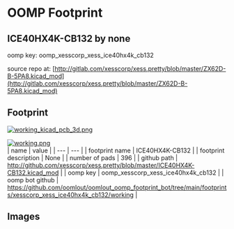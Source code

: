 # OOMP Footprint  
## ICE40HX4K-CB132  by none  
  
oomp key: oomp_xesscorp_xess_ice40hx4k_cb132  
  
source repo at: [http://gitlab.com/xesscorp/xess.pretty/blob/master/ZX62D-B-5PA8.kicad_mod](http://gitlab.com/xesscorp/xess.pretty/blob/master/ZX62D-B-5PA8.kicad_mod)  
## Footprint  
  
[![working_kicad_pcb_3d.png](working_kicad_pcb_3d_600.png)](working_kicad_pcb_3d.png)  
  
[![working.png](working_600.png)](working.png)  
| name | value | 
| --- | --- | 
| footprint name | ICE40HX4K-CB132 | 
| footprint description | None | 
| number of pads | 396 | 
| github path | http://github.com/xesscorp/xess.pretty/blob/master/ICE40HX4K-CB132.kicad_mod | 
| oomp key | oomp_xesscorp_xess_ice40hx4k_cb132 | 
| oomp bot github | https://github.com/oomlout/oomlout_oomp_footprint_bot/tree/main/footprints/xesscorp_xess_ice40hx4k_cb132/working | 
## Images  
